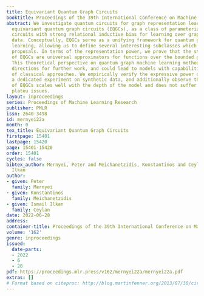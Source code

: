```yaml
---
title: Equivariant Quantum Graph Circuits
booktitle: Proceedings of the 39th International Conference on Machine Learning
abstract: We investigate quantum circuits for graph representation learning, and propose
  equivariant quantum graph circuits (EQGCs), as a class of parameterized quantum
  circuits with strong relational inductive bias for learning over graph-structured
  data. Conceptually, EQGCs serve as a unifying framework for quantum graph representation
  learning, allowing us to define several interesting subclasses which subsume existing
  proposals. In terms of the representation power, we prove that the studied subclasses
  of EQGCs are universal approximators for functions over the bounded graph domain.
  This theoretical perspective on quantum graph machine learning methods opens many
  directions for further work, and could lead to models with capabilities beyond those
  of classical approaches. We empirically verify the expressive power of EQGCs through
  a dedicated experiment on synthetic data, and additionally observe that the performance
  of EQGCs scales well with the depth of the model and does not suffer from barren
  plateu issues.
layout: inproceedings
series: Proceedings of Machine Learning Research
publisher: PMLR
issn: 2640-3498
id: mernyei22a
month: 0
tex_title: Equivariant Quantum Graph Circuits
firstpage: 15401
lastpage: 15420
page: 15401-15420
order: 15401
cycles: false
bibtex_author: Mernyei, Peter and Meichanetzidis, Konstantinos and Ceylan, Ismail
  Ilkan
author:
- given: Peter
  family: Mernyei
- given: Konstantinos
  family: Meichanetzidis
- given: Ismail Ilkan
  family: Ceylan
date: 2022-06-28
address:
container-title: Proceedings of the 39th International Conference on Machine Learning
volume: '162'
genre: inproceedings
issued:
  date-parts:
  - 2022
  - 6
  - 28
pdf: https://proceedings.mlr.press/v162/mernyei22a/mernyei22a.pdf
extras: []
# Format based on citeproc: http://blog.martinfenner.org/2013/07/30/citeproc-yaml-for-bibliographies/
---
```

